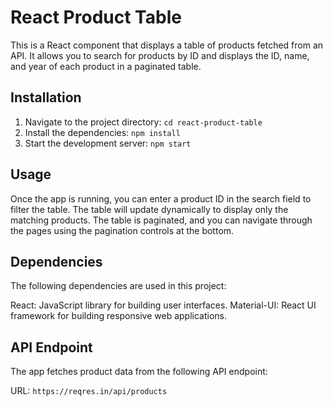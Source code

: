 # React Product Table

This is a React component that displays a table of products fetched from an API. It allows you to search for products by ID and displays the ID, name, and year of each product in a paginated table.


## Installation

1. Navigate to the project directory: `cd react-product-table`
2. Install the dependencies: `npm install`
3. Start the development server: `npm start`

## Usage
Once the app is running, you can enter a product ID in the search field to filter the table. The table will update dynamically to display only the matching products. The table is paginated, and you can navigate through the pages using the pagination controls at the bottom.
     
## Dependencies
The following dependencies are used in this project:

React: JavaScript library for building user interfaces.
Material-UI: React UI framework for building responsive web applications.

## API Endpoint
The app fetches product data from the following API endpoint:

URL: `https://reqres.in/api/products`

  

